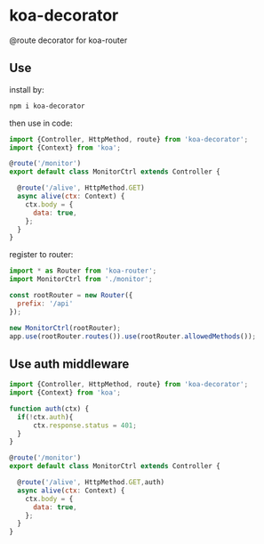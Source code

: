 # koa-decorator
@route decorator for koa-router

## Use
install by:
```bash
npm i koa-decorator
```
then use in code:
```js
import {Controller, HttpMethod, route} from 'koa-decorator';
import {Context} from 'koa';

@route('/monitor')
export default class MonitorCtrl extends Controller {

  @route('/alive', HttpMethod.GET)
  async alive(ctx: Context) {
    ctx.body = {
      data: true,
    };
  }
}
```
register to router:
```js
import * as Router from 'koa-router';
import MonitorCtrl from './monitor';

const rootRouter = new Router({
  prefix: '/api'
});

new MonitorCtrl(rootRouter);
app.use(rootRouter.routes()).use(rootRouter.allowedMethods());
```

## Use auth middleware
```js
import {Controller, HttpMethod, route} from 'koa-decorator';
import {Context} from 'koa';

function auth(ctx) {
  if(!ctx.auth){
      ctx.response.status = 401;
  }
}

@route('/monitor')
export default class MonitorCtrl extends Controller {

  @route('/alive', HttpMethod.GET,auth)
  async alive(ctx: Context) {
    ctx.body = {
      data: true,
    };
  }
}
```